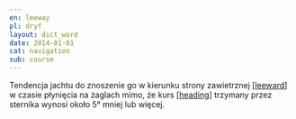 ```yaml
---
en: leeway
pl: dryf
layout: dict_word
date: 2014-01-01
cat: navigation
sub: course
---
```


Tendencja jachtu do znoszenie go w kierunku strony zawietrznej [[leeward](/dict/leeward.html)] w czasie płynięcia na żaglach 
mimo, że kurs [[heading](/dict/heading.html)] trzymany przez sternika wynosi około 5° mniej lub więcej.

<!-- TODO: schemat -->